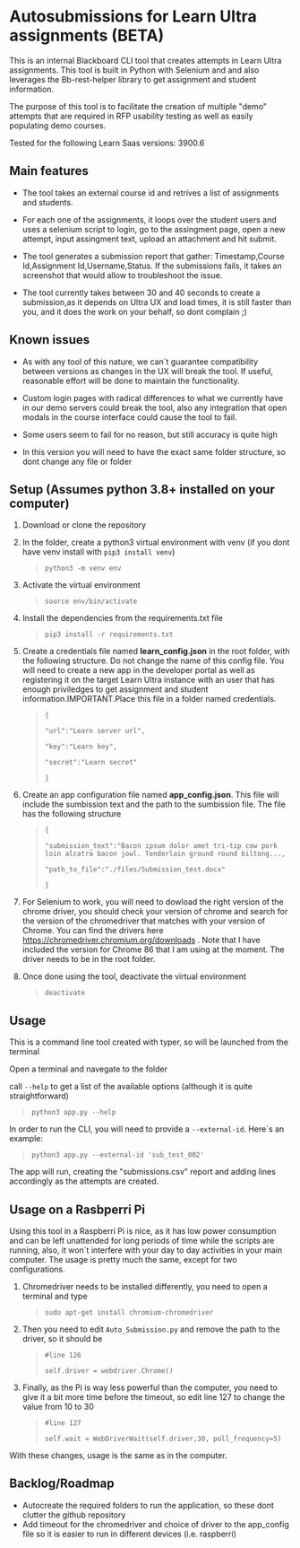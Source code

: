 # Autosubmissions for Learn Ultra assignments (BETA)

This is an internal Blackboard CLI tool that creates attempts in Learn Ultra assignments. This tool is built in Python with Selenium and and also leverages the Bb-rest-helper library to get assignment and student information.

The purpose of this tool is to facilitate the creation of multiple "demo" attempts that are required in RFP usability testing as well as easily populating demo courses.

Tested for the following Learn Saas versions: 3900.6

## Main features

- The tool takes an external course id and retrives a list of assignments and students.

- For each one of the assignments, it loops over the student users and uses a selenium script to login, go to the assingment page, open a new attempt, input assingment text, upload an attachment and hit submit.

- The tool generates a submission report that gather: Timestamp,Course Id,Assignment Id,Username,Status. If the submissions fails, it takes an screenshot that would allow to troubleshoot the issue.

- The tool currently takes between 30 and 40 seconds to create a submission,as it depends on Ultra UX and load times, it is still faster than you, and it does the work on your behalf, so dont complain ;)

## Known issues

- As with any tool of this nature, we can´t guarantee compatibility between versions as changes in the UX will break the tool. If useful, reasonable effort will be done to maintain the functionality.

- Custom login pages with radical differences to what we currently have in our demo servers could break the tool, also any integration that open modals in the course interface could cause the tool to fail.

- Some users seem to fail for no reason, but still accuracy is quite high

- In this version you will need to have the exact same folder structure, so dont change any file or folder

## Setup (Assumes python 3.8+ installed on your computer)

1. Download or clone the repository
2. In the folder, create a python3 virtual environment with venv (if you dont have venv install with `pip3 install venv`)

    >`python3 -m venv env`

3. Activate the virtual environment

    >`source env/bin/activate`

4. Install the dependencies from the requirements.txt file

    >`pip3 install -r requirements.txt`

5. Create a credentials file named **learn_config.json** in the root folder, with the following structure. Do not change the name of this config file. You will need to create a new app in the developer portal as well as registering it on the target Learn Ultra instance with an user that has enough priviledges to get assignment and student information.IMPORTANT.Place this file in a folder named credentials.

    >`{`
    >
    >`"url":"Learn server url",`
    >
    >`"key":"Learn key",`
    >
    >`"secret":"Learn secret"`
    >
    >`}`

6. Create an app configuration file named **app_config.json**. This file will include the sumbission text and the path to the sumbission file. The file has the following structure

    >`{`
    >
    > `"submission_text":"Bacon ipsum dolor amet tri-tip cow pork loin alcatra bacon jowl. Tenderloin ground round biltong...,`
    >
    > `"path_to_file":"./files/Submission_test.docx"`
    >
    >`}`

7. For Selenium to work, you will need to dowload the right version of the chrome driver, you should check your version of chrome and search for the version of the chromedriver that matches with your version of Chrome. You can find the drivers here https://chromedriver.chromium.org/downloads . Note that I have included the version for Chrome 86 that I am using at the moment. The driver needs to be in the root folder.

8. Once done using the tool, deactivate the virtual environment

    >`deactivate`

## Usage

This is a command line tool created with typer, so will be launched from the terminal

Open a terminal and navegate to the folder

call `--help` to get a list of the available options (although it is quite straightforward)

>`python3 app.py --help`

In order to run the CLI, you will need to provide a `--external-id`. Here´s an example:

>`python3 app.py --external-id 'sub_test_002'`

The app will run, creating the "submissions.csv" report and adding lines accordingly as the attempts are created.

## Usage on a Rasbperri Pi

Using this tool in a Raspberri Pi is nice, as it has low power consumption and can be left unattended for long periods of time while the scripts are running, also, it won´t interfere with your day to day activities in your main computer. The usage is pretty much the same, except for two configurations.

1. Chromedriver needs to be installed differently, you need to open a terminal and type

    >`sudo apt-get install chromium-chromedriver`

2. Then you need to edit `Auto_Submission.py` and remove the path to the driver, so it should be

    > `#line 126`
    >
    >`self.driver = webdriver.Chrome()`

3. Finally, as the Pi is way less powerful than the computer, you need to give it a bit more time before the timeout, so edit line 127 to change the value from 10 to 30

    > `#line 127`
    >
    >`self.wait = WebDriverWait(self.driver,30, poll_frequency=5)`

With these changes, usage is the same as in the computer.

## Backlog/Roadmap

- Autocreate the required folders to run the application, so these dont clutter the github repository
- Add timeout for the chromedriver and choice of driver to the app_config file so it is easier to run in different devices (i.e. raspberri)
